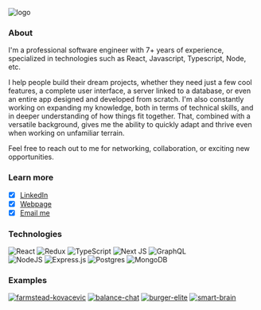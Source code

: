 ![logo](https://user-images.githubusercontent.com/101182691/174660783-73c7109b-c85d-4d9f-85c1-0a6252f42c39.gif)

### About

I'm a professional software engineer with 7+ years of experience, specialized in technologies such as React, Javascript, Typescript, Node, etc.  
  
I help people build their dream projects, whether they need just a few cool features, a complete user interface, a server linked to a database, or even an entire app designed and developed from scratch. I'm also constantly working on expanding my knowledge, both in terms of technical skills, and in deeper understanding of how things fit together. That, combined with a versatile background, gives me the ability to quickly adapt and thrive even when working on unfamiliar terrain.  
  
Feel free to reach out to me for networking, collaboration, or exciting new opportunities. 

### Learn more
- [x] [LinkedIn](https://www.linkedin.com/in/marko-mutic/)
- [x] [Webpage](https://thorn29.github.io)
- [x] [Email me](mailto:jthorn29@protonmail.com)

### Technologies 
![React](https://img.shields.io/badge/react-%2320232a.svg?style=for-the-badge&logo=react&logoColor=%2361DAFB) ![Redux](https://img.shields.io/badge/redux-%23593d88.svg?style=for-the-badge&logo=redux&logoColor=white) ![TypeScript](https://img.shields.io/badge/typescript-%23007ACC.svg?style=for-the-badge&logo=typescript&logoColor=white) ![Next JS](https://img.shields.io/badge/Next-black?style=for-the-badge&logo=next.js&logoColor=white) ![GraphQL](https://img.shields.io/badge/-GraphQL-E10098?style=for-the-badge&logo=graphql&logoColor=white)  
![NodeJS](https://img.shields.io/badge/node.js-6DA55F?style=for-the-badge&logo=node.js&logoColor=white) ![Express.js](https://img.shields.io/badge/express.js-%23404d59.svg?style=for-the-badge&logo=express&logoColor=%2361DAFB) ![Postgres](https://img.shields.io/badge/postgres-%23316192.svg?style=for-the-badge&logo=postgresql&logoColor=white) ![MongoDB](https://img.shields.io/badge/MongoDB-%234ea94b.svg?style=for-the-badge&logo=mongodb&logoColor=white)  

### Examples
[![farmstead-kovacevic](https://user-images.githubusercontent.com/101182691/174673797-740c60ea-9b8e-4340-aaeb-2c329fba544c.gif)](https://github.com/Thorn29/farmstead-kovacevic)
[![balance-chat](https://user-images.githubusercontent.com/101182691/174673919-39e37263-7568-429d-9f5c-973feff3de8e.gif)](https://github.com/Thorn29/balance-chat)
[![burger-elite](https://user-images.githubusercontent.com/101182691/174673953-a03b0f68-a918-49ae-a4fd-588c8db55480.gif)](https://github.com/Thorn29/burger-elite)
[![smart-brain](https://user-images.githubusercontent.com/101182691/174673973-99ed89ef-5997-4859-9c04-076f592a7de9.gif)](https://github.com/Thorn29/smart-brain-zerotomastery)






